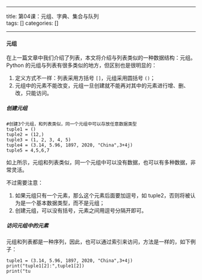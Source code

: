 
--- 
title:  第04课：元组、字典、集合与队列					 
tags: []
categories: [] 

---
#### 元组

在上一篇文章中我们介绍了列表，本文将介绍与列表类似的一种数据结构：元组。Python 的元组与列表有很多类似的地方，但区别也是很明显的：

 1. 定义方式不一样：列表采用方括号 `[]`，元组采用圆括号 `()`；
 1. 元组中的元素不能改变，元组一旦创建就不能再对其中的元素进行增、删、改，只能访问。

##### 创建元组

```
#创建3个元组，和列表类似，同一个元组中可以存放任意数据类型
tuple1 = ()
tuple2 = (12,)
tuple3 = (1, 2, 3, 4, 5)
tuple4 = (3.14, 5.96, 1897, 2020, "China",3+4j) 
tuple5 = 4,5,6,7

```

如上所示，元组和列表类似，同一个元组中可以没有数据，也可以有多种数据，非常灵活。

不过需要注意：

 1. 如果元组只有一个元素，那么这个元素后面要加逗号，如 tuple2，否则将被认为是一个基本数据类型，而不是元组；
 1. 创建元组，可以没有括号，元素之间用逗号分隔开即可。

##### 访问元组中的元素

元组和列表都是一种序列，因此，也可以通过索引来访问，方法是一样的，如下例子：

```
tuple1 = (3.14, 5.96, 1897, 2020, "China",3+4j) 
print("tuple1[2]:",tuple1[2])
print("tu
```
